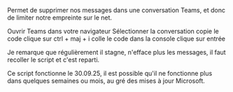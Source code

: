 Permet de supprimer nos messages dans une conversation Teams, et donc de limiter notre empreinte sur le net. 

Ouvrir Teams dans votre navigateur
Sélectionner la conversation 
copie le code
clique sur ctrl + maj + i
colle le code dans la console
clique sur entrée

Je remarque que régulièrement il stagne, n'efface plus les messages, il faut recoller le script et c'est reparti.

Ce script fonctionne le 30.09.25, il est possible qu'il ne fonctionne plus dans quelques semaines ou mois, au gré des mises à jour Microsoft.

